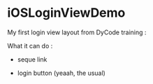 # iOSLoginViewDemo

My first login view layout from DyCode training : 

What it can do : 

- seque link

- login button (yeaah, the usual)
